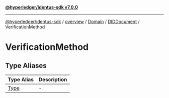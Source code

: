 [**@hyperledger/identus-sdk v7.0.0**](../../../../../../../README.md)

***

[@hyperledger/identus-sdk](../../../../../../../README.md) / [overview](../../../../../../README.md) / [Domain](../../../../README.md) / [DIDDocument](../../README.md) / VerificationMethod

# VerificationMethod

## Type Aliases

| Type Alias | Description |
| ------ | ------ |
| [Type](type-aliases/Type.md) | - |

